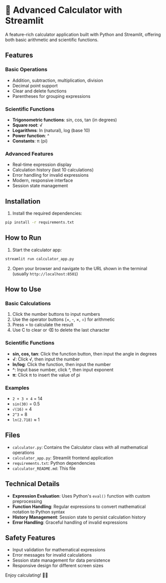 # 🧮 Advanced Calculator with Streamlit

A feature-rich calculator application built with Python and Streamlit, offering both basic arithmetic and scientific functions.

## Features

### Basic Operations
- Addition, subtraction, multiplication, division
- Decimal point support
- Clear and delete functions
- Parentheses for grouping expressions

### Scientific Functions
- **Trigonometric functions**: sin, cos, tan (in degrees)
- **Square root**: √
- **Logarithms**: ln (natural), log (base 10)
- **Power function**: ^
- **Constants**: π (pi)

### Advanced Features
- Real-time expression display
- Calculation history (last 10 calculations)
- Error handling for invalid expressions
- Modern, responsive interface
- Session state management

## Installation

1. Install the required dependencies:
```bash
pip install -r requirements.txt
```

## How to Run

1. Start the calculator app:
```bash
streamlit run calculator_app.py
```

2. Open your browser and navigate to the URL shown in the terminal (usually `http://localhost:8501`)

## How to Use

### Basic Calculations
1. Click the number buttons to input numbers
2. Use the operator buttons (+, -, ×, ÷) for arithmetic
3. Press = to calculate the result
4. Use C to clear or ⌫ to delete the last character

### Scientific Functions
- **sin, cos, tan**: Click the function button, then input the angle in degrees
- **√**: Click √, then input the number
- **ln/log**: Click the function, then input the number
- **^**: Input base number, click ^, then input exponent
- **π**: Click π to insert the value of pi

### Examples
- `2 + 3 × 4` = 14
- `sin(30)` = 0.5
- `√(16)` = 4
- `2^3` = 8
- `ln(2.718)` ≈ 1

## Files

- `calculator.py`: Contains the Calculator class with all mathematical operations
- `calculator_app.py`: Streamlit frontend application
- `requirements.txt`: Python dependencies
- `calculator_README.md`: This file

## Technical Details

- **Expression Evaluation**: Uses Python's `eval()` function with custom preprocessing
- **Function Handling**: Regular expressions to convert mathematical notation to Python syntax
- **History Management**: Session state to persist calculation history
- **Error Handling**: Graceful handling of invalid expressions

## Safety Features

- Input validation for mathematical expressions
- Error messages for invalid calculations
- Session state management for data persistence
- Responsive design for different screen sizes

Enjoy calculating! 🧮✨ 